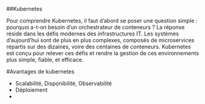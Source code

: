 ##Kubernetes


Pour comprendre Kubernetes, il faut d’abord se poser une question simple : pourquoi a-t-on besoin d’un orchestrateur de conteneurs ? La réponse réside dans les défis modernes des infrastructures IT. Les systèmes d’aujourd’hui sont de plus en plus complexes, composés de microservices répartis sur des dizaines, voire des centaines de conteneurs. Kubernetes est conçu pour relever ces défis et rendre la gestion de ces environnements plus simple, fiable, et efficace.


#Avantages de kubernetes

- Scalabilité, Disponibilité, Observabilité
- Déploiement
- 
